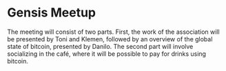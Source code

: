 # Gensis Meetup

The meeting will consist of two parts. First, the work of the association will be presented by Toni and Klemen, followed by an overview of the global state of bitcoin, presented by Danilo. The second part will involve socializing in the café, where it will be possible to pay for drinks using bitcoin.
